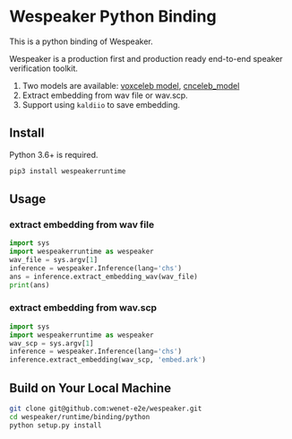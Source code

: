 # Wespeaker Python Binding

This is a python binding of Wespeaker.

Wespeaker is a production first and production ready end-to-end speaker verification toolkit.


1. Two models are available: [voxceleb model](https://wespeaker-1256283475.cos.ap-shanghai.myqcloud.com/models/voxceleb/voxceleb_resnet34_LM.onnx), [cnceleb_model](https://wespeaker-1256283475.cos.ap-shanghai.myqcloud.com/models/cnceleb/cnceleb_resnet34_LM.onnx)
2. Extract embedding from wav file or wav.scp.
3. Support using `kaldiio` to save embedding.

## Install

Python 3.6+ is required.

``` sh
pip3 install wespeakerruntime
```

## Usage

### extract embedding from wav file

``` python
import sys
import wespeakerruntime as wespeaker
wav_file = sys.argv[1]
inference = wespeaker.Inference(lang='chs')
ans = inference.extract_embedding_wav(wav_file)
print(ans)
```

### extract embedding from wav.scp

``` python
import sys
import wespeakerruntime as wespeaker
wav_scp = sys.argv[1]
inference = wespeaker.Inference(lang='chs')
inference.extract_embedding(wav_scp, 'embed.ark')
```

## Build on Your Local Machine

``` sh
git clone git@github.com:wenet-e2e/wespeaker.git
cd wespeaker/runtime/binding/python
python setup.py install
```